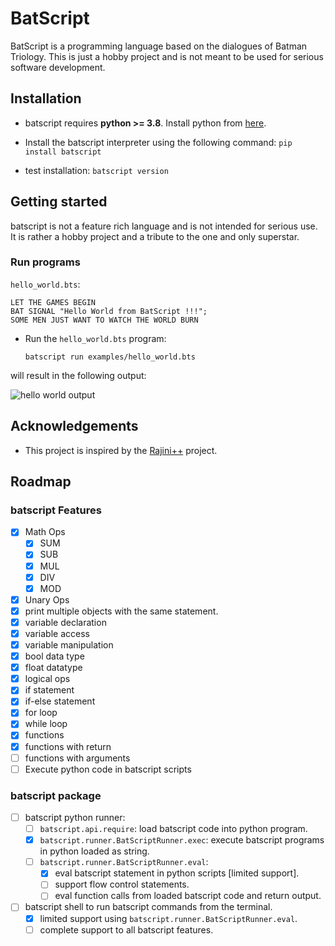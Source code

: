 # BatScript

<!-- ![banner_thin](https://user-images.githubusercontent.com/6749212/168450764-5ae486d8-8299-4425-b51d-cf3b9538efb2.png)



[![GitHub Workflow Status](https://img.shields.io/github/workflow/status/aadhithya/batscript/Test%20and%20Release?logo=Github%20Actions&logoColor=%23fff&style=flat-square)](https://github.com/aadhithya/batscript/actions/workflows/release.yml)
[![GitHub issues](https://img.shields.io/github/issues/aadhithya/batscript?style=flat-square)](https://github.com/aadhithya/batscript/issues)
[![GitHub release (latest SemVer)](https://img.shields.io/github/v/release/aadhithya/batscript?logo=semantic%20release&style=flat-square)](https://pypi.org/project/batscript/)
![GitHub Release Date](https://img.shields.io/github/release-date/aadhithya/batscript?logo=semantic%20release&style=flat-square)
![PyPI - Python Version](https://img.shields.io/pypi/pyversions/batscript?logo=PyPI&logoColor=%23eaeaea&style=flat-square)
![PyPI - License](https://img.shields.io/pypi/l/batscript?style=flat-square)
![GitHub commits since latest release (by SemVer)](https://img.shields.io/github/commits-since/aadhithya/batscript/latest/master?style=flat-square)


[![Twitter Follow](https://img.shields.io/twitter/follow/asankar96?style=social)](https://twitter.com/asankar96)
[![GitHub followers](https://img.shields.io/github/followers/aadhithya?style=social)](https://github.com/aadhithya) -->


BatScript is a programming language based on the dialogues of Batman Triology. This is just a hobby project and is not meant to be used for serious software development.

## Installation
- batscript requires **python >= 3.8**. Install python from [here](https://www.python.org/downloads/).
- Install the batscript interpreter using the following command:
  `pip install batscript`

- test installation: `batscript version`

## Getting started

batscript is not a feature rich language and is not intended for serious use. It is rather a hobby project and a tribute to the one and only superstar.

### Run programs
`hello_world.bts`:
```
LET THE GAMES BEGIN
BAT SIGNAL "Hello World from BatScript !!!";
SOME MEN JUST WANT TO WATCH THE WORLD BURN
```
- Run the `hello_world.bts` program:

  `batscript run examples/hello_world.bts`

will result in the following output:

![hello world output](./imgs/hello-out.png)

## Acknowledgements
<!-- - A lot of learnings from [DIVSPL](https://github.com/di/divspl) and its accompanying [pycon talk](https://www.youtube.com/watch?v=ApgUrtCrmV8).
- A lot of learnings from [this pycon talk](https://www.youtube.com/watch?v=LCslqgM48D4&t=1388s) by [Alex Gaynor](alex).
- Workflows setup based on [poetry_pypi_template](https://github.com/a-parida12/poetry_pypi_template). -->
- This project is inspired by the [Rajini++](https://github.com/aadhithya/batscript) project.

## Roadmap
### batscript Features
- [x] Math Ops
  - [x] SUM
  - [x] SUB
  - [x] MUL
  - [x] DIV
  - [x] MOD
- [x] Unary Ops
- [x] print multiple objects with the same statement.
- [x] variable declaration
- [x] variable access
- [x] variable manipulation
- [x] bool data type
- [x] float datatype
- [x] logical ops
- [x] if statement
- [x] if-else statement
- [x] for loop
- [x] while loop
- [x] functions
- [x] functions with return
- [ ] functions with arguments
- [ ] Execute python code in batscript scripts
### batscript package
- [ ] batscript python runner:
  - [ ] `batscript.api.require`: load batscript code into python program.
  - [x] `batscript.runner.BatScriptRunner.exec`: execute batscript programs in python loaded as string.
  - [ ] `batscript.runner.BatScriptRunner.eval`:
    - [x] eval batscript statement in python scripts [limited support].
    - [ ] support flow control statements.
    - [ ] eval function calls from loaded batscript code and return output.
- [ ] batscript shell to run batscript commands from the terminal.
  - [x] limited support using `batscript.runner.BatScriptRunner.eval`.
  - [ ] complete support to all batscript features.

<!-- ### General
- [x] Add tests.
- [x] semantic releases. -->
